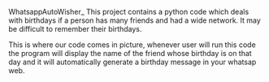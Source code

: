 WhatsappAutoWisher_
This project contains a python code which deals with birthdays if a person has many friends and had a wide network. It may be difficult to remember their birthdays.

This is where our code comes in picture, whenever user will run this code the program will display the name of the friend whose birthday is on that day and it will automatically generate a  birthday message in your whatsap web.  

